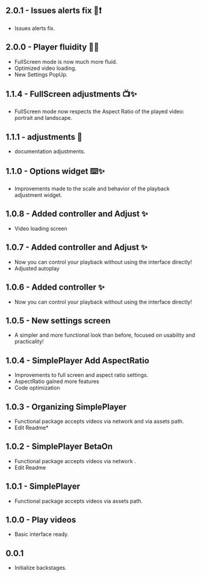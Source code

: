 ## 2.0.1 - Issues alerts fix 🐞❗

* Issues alerts fix.

## 2.0.0 - Player fluidity 🍃🚀

* FullScreen mode is now much more fluid.
* Optimized video loading.
* New Settings PopUp.

## 1.1.4 - FullScreen adjustments 📺✨

* FullScreen mode now respects the Aspect Ratio of the played video: portrait and landscape.

## 1.1.1 - adjustments 🛟

* documentation adjustments.

## 1.1.0 - Options widget ⌨️✨

* Improvements made to the scale and behavior of the playback adjustment widget.

## 1.0.8 - Added controller and Adjust ✨

* Video loading screen

## 1.0.7 - Added controller and Adjust ✨

* Now you can control your playback without using the interface directly!
* Adjusted autoplay

## 1.0.6 - Added controller ✨

* Now you can control your playback without using the interface directly!

## 1.0.5 - New settings screen

* A simpler and more functional look than before, focused on usability and practicality!

## 1.0.4 - SimplePlayer Add AspectRatio

* Improvements to full screen and aspect ratio settings.
* AspectRatio gained more features
* Code optimization

## 1.0.3 - Organizing SimplePlayer

* Functional package accepts videos via network and via assets path.
* Edit Readme*

## 1.0.2 - SimplePlayer BetaOn

* Functional package accepts videos via network .
* Edit Readme

## 1.0.1 - SimplePlayer

* Functional package accepts videos via assets path.


## 1.0.0 - Play videos

* Basic interface ready.

## 0.0.1

* Initialize backstages.
